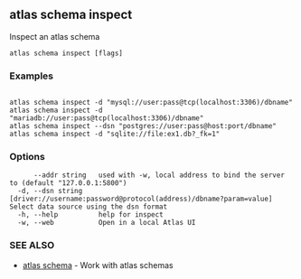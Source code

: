 ## atlas schema inspect

Inspect an atlas schema

```
atlas schema inspect [flags]
```

### Examples

```

atlas schema inspect -d "mysql://user:pass@tcp(localhost:3306)/dbname"
atlas schema inspect -d "mariadb://user:pass@tcp(localhost:3306)/dbname"
atlas schema inspect --dsn "postgres://user:pass@host:port/dbname"
atlas schema inspect -d "sqlite://file:ex1.db?_fk=1"
```

### Options

```
      --addr string   used with -w, local address to bind the server to (default "127.0.0.1:5800")
  -d, --dsn string    [driver://username:password@protocol(address)/dbname?param=value] Select data source using the dsn format
  -h, --help          help for inspect
  -w, --web           Open in a local Atlas UI
```

### SEE ALSO

* [atlas schema](atlas_schema.md)	 - Work with atlas schemas

